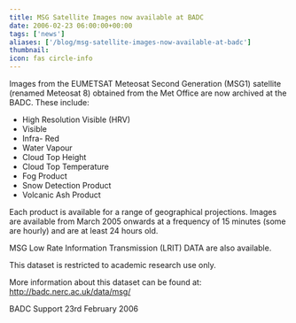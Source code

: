 ```yaml
---
title: MSG Satellite Images now available at BADC 
date: 2006-02-23 06:00:00+00:00
tags: ['news']
aliases: ['/blog/msg-satellite-images-now-available-at-badc']
thumbnail: 
icon: fas circle-info
---
```



Images from the EUMETSAT Meteosat Second Generation (MSG1) satellite (renamed Meteosat 8) obtained from the 
Met Office are now archived at the BADC. These include:
* High Resolution Visible (HRV)
* Visible
* Infra- Red
* Water Vapour
* Cloud Top Height
* Cloud Top Temperature
* Fog Product
* Snow Detection Product
* Volcanic Ash Product




 Each product is available for a range of geographical projections.
Images are available from March 2005 onwards at a frequency of 15 minutes
(some are hourly) and are at least 24 hours old.



 MSG Low Rate Information Transmission (LRIT) DATA are also available.



 This dataset is restricted to academic research use only.



 More information about this dataset can be found at: 
<http://badc.nerc.ac.uk/data/msg/>


 BADC Support
23rd February 2006



